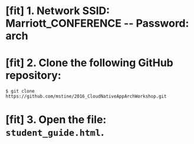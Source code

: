# [fit] 1. Network SSID: Marriott_CONFERENCE  --  Password: arch

# [fit] 2. Clone the following GitHub repository:

```
$ git clone https://github.com/mstine/2016_CloudNativeAppArchWorkshop.git
```

# [fit] 3. Open the file: `student_guide.html`.
